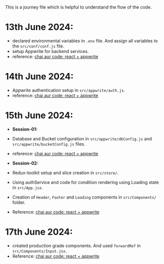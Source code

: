 This is a journey file which is helpful to understand the flow of the code.

# 13th June 2024:
- declared environmental variables in `.env` file. And assign all variables to the `src/conf/conf.js` file.
- setup Appwrite for backend services.
- reference: [chai aur code: react + appwrite](https://youtu.be/zLWif1pFYJg?si=--tKqamgGCFow_5f)

# 14th June 2024:
- Appwrite authentication setup in `src/appwrite/auth.js`.
- reference: [chai aur code: react + appwrite](https://youtu.be/0Py5cGGW2lE?si=QEOMRYZOxO2GtVx-)

# 15th June 2024:

- **Session-01:**
- Database and Bucket configuration in `src/appwrite/dbConfig.js` and `src/appwrite/bucketConfig.js` files.
- reference: [chai aur code: react + appwrite](https://youtu.be/lzx52HnWh4Y?si=iTBlW2E3ftVeEtGy)

- **Session-02:**
- Redux-toolkit setup and slice creation in `src/store/`.
- Using authService and code for condition rendering using Loading state in `src/App.jsx`.
- Creation of `Header`, `Footer` and `Loading` components in `src/Components/` folder.
- Reference: [chai aur code: react + appwrite](https://youtu.be/8QGKg_W5sDQ?si=Z7Zz5huUP1J0Ci35)

# 17th June 2024:
- created production grade components. And used `forwardRef` in `src/Components/Input.jsx`.
- Reference: [chai aur code: react + appwrite](https://youtu.be/BSaYsHVpaK0?si=aaA2K2sUwPo3-Yeh)
